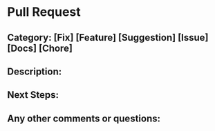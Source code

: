 # Pull Request

## Category: [Fix] [Feature] [Suggestion] [Issue] [Docs] [Chore]

## Description:


## Next Steps:

## Any other comments or questions: